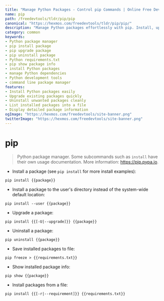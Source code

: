 ```yaml
---
title: "Manage Python Packages - Control pip Commands | Online Free DevTools by Hexmos"
name: pip
path: /freedevtools/tldr/pip/pip
canonical: "https://hexmos.com/freedevtools/tldr/pip/pip/"
description: "Manage Python packages effortlessly with pip. Install, upgrade, and uninstall packages using command line. Free online tool, no registration required."
category: common
keywords:
- Python package manager
- pip install package
- pip upgrade package
- pip uninstall package
- Python requirements.txt
- pip show package info
- install Python packages
- manage Python dependencies
- Python development tools
- command line package manager
features:
- Install Python packages easily
- Upgrade existing packages quickly
- Uninstall unwanted packages cleanly
- List installed packages into a file
- Display detailed package information
ogImage: "https://hexmos.com/freedevtools/site-banner.png"
twitterImage: "https://hexmos.com/freedevtools/site-banner.png"
---
```


# pip

> Python package manager.
> Some subcommands such as `install` have their own usage documentation.
> More information: <https://pip.pypa.io>.

- Install a package (see `pip install` for more install examples):

`pip install {{package}}`

- Install a package to the user's directory instead of the system-wide default location:

`pip install --user {{package}}`

- Upgrade a package:

`pip install {{[-U|--upgrade]}} {{package}}`

- Uninstall a package:

`pip uninstall {{package}}`

- Save installed packages to file:

`pip freeze > {{requirements.txt}}`

- Show installed package info:

`pip show {{package}}`

- Install packages from a file:

`pip install {{[-r|--requirement]}} {{requirements.txt}}`
